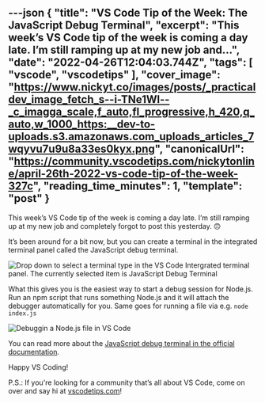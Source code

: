 ---json
{
  "title": "VS Code Tip of the Week: The JavaScript Debug Terminal",
  "excerpt": "This week’s VS Code tip of the week is coming a day late. I’m still ramping up at my new job and...",
  "date": "2022-04-26T12:04:03.744Z",
  "tags": [
    "vscode",
    "vscodetips"
  ],
  "cover_image": "https://www.nickyt.co/images/posts/_practicaldev_image_fetch_s--i-TNe1Wl--_c_imagga_scale,f_auto,fl_progressive,h_420,q_auto,w_1000_https:__dev-to-uploads.s3.amazonaws.com_uploads_articles_7wqyvu7u9u8a33es0kyx.png",
  "canonicalUrl": "https://community.vscodetips.com/nickytonline/april-26th-2022-vs-code-tip-of-the-week-327c",
  "reading_time_minutes": 1,
  "template": "post"
}
---

This week’s VS Code tip of the week is coming a day late. I’m still ramping up at my new job and completely forgot to post this yesterday. 🙃

It’s been around for a bit now, but you can create a terminal in the integrated terminal panel called the JavaScript debug terminal.

![Drop down to select a terminal type in the VS Code Intergrated terminal panel. The currently selected item is JavaScript Debug Terminal](https://www.nickyt.co/images/posts/_uploads_articles_hhrwv6xq3m9xn9xfpj47.png)
 

What this gives you is the easiest way to start a debug session for Node.js. Run an npm script that runs something Node.js and it will attach the debugger automatically for you. Same goes for running a file via e.g. `node index.js`

![Debuggin a Node.js file in VS Code](https://www.nickyt.co/images/posts/_uploads_articles_0af4l654m8bhhktbxlhy.png)
 

You can read more about the [JavaScript debug terminal in the official documentation](https://code.visualstudio.com/docs/nodejs/nodejs-debugging#_javascript-debug-terminal).

Happy VS Coding!

P.S.: If you're looking for a community that’s all about VS Code, come on over and say hi at [vscodetips.com](https://vscodetips.com)!
